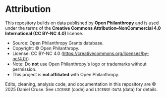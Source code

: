 # Attribution

This repository builds on data published by **Open Philanthropy** and is used under the terms of the **Creative Commons Attribution–NonCommercial 4.0 International (CC BY-NC 4.0)** license.

- Source: Open Philanthropy Grants database.
- Copyright: © Open Philanthropy.
- License: CC BY-NC 4.0 (https://creativecommons.org/licenses/by-nc/4.0/)
- Note: Do **not** use Open Philanthropy's logo or trademarks without permission.
- This project is **not affiliated** with Open Philanthropy.

Edits, cleaning, analysis code, and documentation in this repository are © 2025 Daniel Cruse. See `LICENSE` (code) and `LICENSE-DATA` (data) for details.
